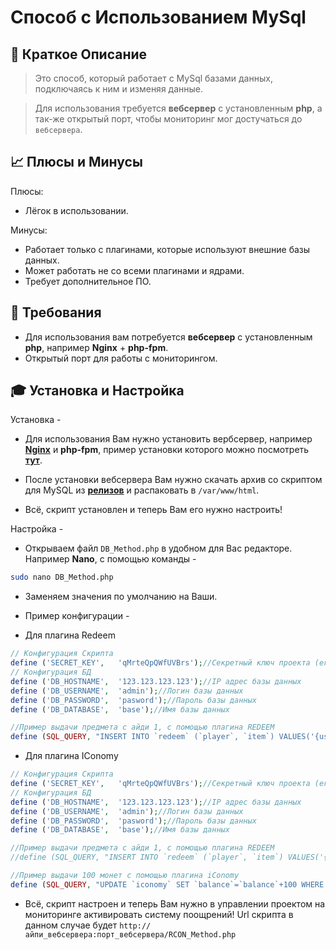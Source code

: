 # Способ с Использованием MySql

## 📝 Краткое Описание

>Это способ, который работает с MySql базами данных, подключаясь к ним и изменяя данные.

>Для использования требуется **вебсервер** с установленным **php**, а так-же открытый порт, чтобы мониторинг мог достучаться до `вебсервера`.

## 📈 Плюсы и Минусы

Плюсы:

- Лёгок в использовании.

Минусы:

- Работает только с плагинами, которые используют внешние базы данных.
- Может работать не со всеми плагинами и ядрами.
- Требует дополнительное ПО.

## 🧾 Требования

- Для использования вам потребуется **вебсервер** с установленным **php**, например **Nginx** + **php-fpm**.
- Открытый порт для работы с мониторингом.

## 🎓 Установка и Настройка

Установка -

* Для использования Вам нужно установить вербсервер, например [**Nginx**](https://www.nginx.com/) и **php-fpm**, пример установки которого можно посмотреть [**тут**](/docs/RewardSystem/WebServer.md).

* После установки вебсервера Вам нужно скачать архив со скриптом для MySQL из [**релизов**](https://github.com/kartashovio/reward-system-docs/releases) и распаковать в `/var/www/html`.

* Всё, скрипт установлен и теперь Вам его нужно настроить!

Настройка -

* Открываем файл `DB_Method.php` в удобном для Вас редакторе. Например **Nano**, с помощью команды -

```sh
sudo nano DB_Method.php
```

* Заменяем значения по умолчанию на Ваши.

* Пример конфигурации -

* Для плагина Redeem
```php
// Конфигурация Скрипта
define ('SECRET_KEY',	'qMrteQpQWfUVBrs');//Секретный ключ проекта (его можно посмотреть в редактировании вашего проекта)
// Конфигурация БД
define ('DB_HOSTNAME', 	'123.123.123.123');//IP адрес базы данных
define ('DB_USERNAME', 	'admin');//Логин базы данных
define ('DB_PASSWORD', 	'pasword');//Пароль базы данных
define ('DB_DATABASE', 	'base');//Имя базы данных

//Пример выдачи предмета с айди 1, с помощью плагина REDEEM
define (SQL_QUERY, "INSERT INTO `redeem` (`player`, `item`) VALUES('{username}', 1)");
```
* Для плагина IConomy
```php
// Конфигурация Скрипта
define ('SECRET_KEY',	'qMrteQpQWfUVBrs');//Секретный ключ проекта (его можно посмотреть в редактировании вашего проекта)
// Конфигурация БД
define ('DB_HOSTNAME', 	'123.123.123.123');//IP адрес базы данных
define ('DB_USERNAME', 	'admin');//Логин базы данных
define ('DB_PASSWORD', 	'pasword');//Пароль базы данных
define ('DB_DATABASE', 	'base');//Имя базы данных

//Пример выдачи предмета с айди 1, с помощью плагина REDEEM
//define (SQL_QUERY, "INSERT INTO `redeem` (`player`, `item`) VALUES('{username}', 1)");//Эту строку нужно закомментировать с помощью //

//Пример выдачи 100 монет с помощью плагина iConomy
define (SQL_QUERY, "UPDATE `iconomy` SET `balance`=`balance`+100 WHERE `username`='{username}'");//А эту наоборот раскомментировать убрав //
```

* Всё, скрипт настроен и теперь Вам нужно в управлении проектом на мониторинге активировать систему поощрений! Url скрипта в данном случае будет `http://айпи_вебсервера:порт_вебсервера/RCON_Method.php`